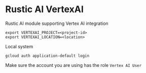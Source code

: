 # Rustic AI VertexAI

Rustic AI module supporting Vertex AI integration


```shell
export VERTEXAI_PROJECT=<project-id>
export VERTEXAI_LOCATION=<location>
```

Local system 
```shell
gcloud auth application-default login
```

Make sure the account you are using has the role `Vertex AI User`